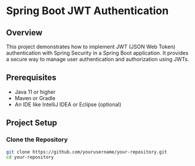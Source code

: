 # Spring Boot JWT Authentication

## Overview

This project demonstrates how to implement JWT (JSON Web Token) authentication with Spring Security in a Spring Boot application. It provides a secure way to manage user authentication and authorization using JWTs.

## Prerequisites

- Java 11 or higher
- Maven or Gradle
- An IDE like IntelliJ IDEA or Eclipse (optional)

## Project Setup

### Clone the Repository

```bash
git clone https://github.com/yourusername/your-repository.git
cd your-repository
